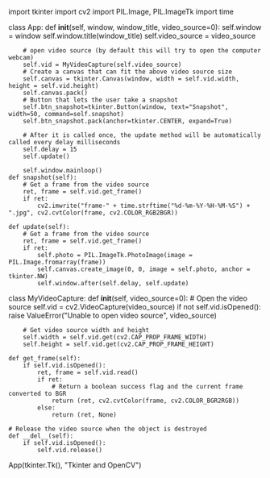 import tkinter
import cv2
import PIL.Image, PIL.ImageTk
import time

class App:
    def __init__(self, window, window_title, video_source=0):
        self.window = window
        self.window.title(window_title)
        self.video_source = video_source

        # open video source (by default this will try to open the computer webcam)
        self.vid = MyVideoCapture(self.video_source)
        # Create a canvas that can fit the above video source size
        self.canvas = tkinter.Canvas(window, width = self.vid.width, height = self.vid.height)
        self.canvas.pack()
        # Button that lets the user take a snapshot
        self.btn_snapshot=tkinter.Button(window, text="Snapshot", width=50, command=self.snapshot)
        self.btn_snapshot.pack(anchor=tkinter.CENTER, expand=True)

        # After it is called once, the update method will be automatically called every delay milliseconds
        self.delay = 15
        self.update()

        self.window.mainloop()
    def snapshot(self):
        # Get a frame from the video source
        ret, frame = self.vid.get_frame()
        if ret:
            cv2.imwrite("frame-" + time.strftime("%d-%m-%Y-%H-%M-%S") + ".jpg", cv2.cvtColor(frame, cv2.COLOR_RGB2BGR))

    def update(self):
        # Get a frame from the video source
        ret, frame = self.vid.get_frame()
        if ret:
            self.photo = PIL.ImageTk.PhotoImage(image = PIL.Image.fromarray(frame))
            self.canvas.create_image(0, 0, image = self.photo, anchor = tkinter.NW)
            self.window.after(self.delay, self.update)

class MyVideoCapture:
    def __init__(self, video_source=0):
        # Open the video source
        self.vid = cv2.VideoCapture(video_source)
        if not self.vid.isOpened():
            raise ValueError("Unable to open video source", video_source)

        # Get video source width and height
        self.width = self.vid.get(cv2.CAP_PROP_FRAME_WIDTH)
        self.height = self.vid.get(cv2.CAP_PROP_FRAME_HEIGHT)

    def get_frame(self):
        if self.vid.isOpened():
            ret, frame = self.vid.read()
            if ret:
                # Return a boolean success flag and the current frame converted to BGR
                return (ret, cv2.cvtColor(frame, cv2.COLOR_BGR2RGB))
            else:
                return (ret, None)

    # Release the video source when the object is destroyed
    def __del__(self):
        if self.vid.isOpened():
            self.vid.release()

App(tkinter.Tk(), "Tkinter and OpenCV")

